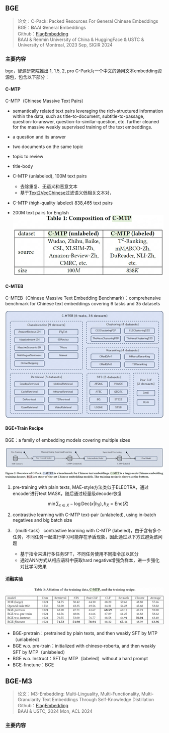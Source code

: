 ## BGE
> 论文：C-Pack: Packed Resources For General Chinese Embeddings  
> BGE：**B**AAI **G**eneral **E**mbeddings  
> Github：[FlagEmbedding](https://github.com/FlagOpen/FlagEmbedding)  
> BAAI & Renmin University of China & HuggingFace & USTC & University of Montreal, 2023 Sep, SIGIR 2024

### 主要内容
bge，智源研究院推出 1, 1.5, 2, pro
C-Park为一个中文的通用文本embedding资源包，包含以下部分：
#### C-MTP
C-MTP（Chinese Massive Text Pairs）

- semantically related text pairs leveraging the rich-structured information within the data, such as title-to-document, subtitle-to-passage, question-to-answer, question-to-similar-question, etc. further cleaned for the massive weakly supervised training of the text embeddings.
- a question and its answer
- two documents on the same topic
- topic to review
- title-body
- C-MTP (unlabeled), 100M text pairs

    - 去除重复、无语义和恶意文本
    - 基于[Text2VecChinese](https://huggingface.co/GanymedeNil)过滤语义低相关文本对，

- C-MTP (high-quality labeled) 838,465 text pairs
- 200M text pairs for English
![alt text](image.png)

#### C-MTEB
C-MTEB（Chinese Massive Text Embedding Benchmark）：comprehensive benchmark for Chinese text embeddings covering 6 tasks and 35 datasets

![alt text](image-1.png)
#### BGE+Train Recipe
BGE：a family of embedding models covering multiple sizes

![alt text](image/bge_diagram.png)


1. pre-training with plain texts, MAE-style方法类似于ELECTRA，通过encoder进行text MASK，随后通过轻量级decoder恢复

    $$
    \min \sum_{x \in X} -\log \text{Dec}(x\vert h_{\tilde{X}}), h_{\tilde{X}} = \text{Enc}(\tilde{X})
    $$

2. contrastive learning with C-MTP text-pair (unlabeled), using in-batch negatives and big batch size
3. （multi-task） contrastive learning with C-MTP (labeled)，由于含有多个任务，不同任务一起进行学习可能存在矛盾现象，因此通过以下方式避免该问题

    - 基于指令来进行多任务SFT，不同任务使用不同指令加以区分  
    - 通过ANN方式从相应语料中获取hard negative增强负样本，进一步强化对比学习效果


#### 消融实验
![alt text](image-2.png)

- BGE-pretrain：pretrained by plain texts, and then weakly SFT by MTP（unlabeled）
- BGE w.o. pre-train：initialized with chinese-roberta, and then weakly SFT by MTP（unlabeled）
- BGE w.o. Instruct：SFT by MTP（labeled）without a hard prompt
- BGE-finetune：BGE

## BGE-M3
> 论文：M3-Embedding: Multi-Linguality, Multi-Functionality, Multi-Granularity Text Embeddings Through Self-Knowledge Distillation  
> Github：[FlagEmbedding](https://github.com/FlagOpen/FlagEmbedding)  
> BAAI & USTC, 2024 Mon, ACL 2024


### 主要内容